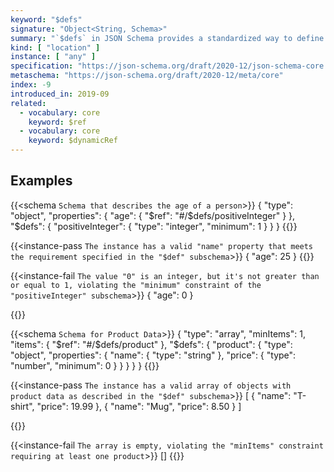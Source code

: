 ```yaml
---
keyword: "$defs"
signature: "Object<String, Schema>"
summary: "`$defs` in JSON Schema provides a standardized way to define reusable subschemas within a single schema document, promoting modularity, reducing code duplication, and improving schema organization. Each subschema within `$defs` has a unique name, acting as a pointer for referencing, without directly affecting validation; its value must be a valid JSON Schema."
kind: [ "location" ]
instance: [ "any" ]
specification: "https://json-schema.org/draft/2020-12/json-schema-core.html#section-8.2.4"
metaschema: "https://json-schema.org/draft/2020-12/meta/core"
index: -9
introduced_in: 2019-09
related:
  - vocabulary: core
    keyword: $ref
  - vocabulary: core
    keyword: $dynamicRef
---
```


## Examples

{{<schema `Schema that describes the age of a person`>}}
{
  "type": "object",
  "properties": {
    "age": {
      "$ref": "#/$defs/positiveInteger"
    }
  },
  "$defs": {
    "positiveInteger": {
      "type": "integer",
      "minimum": 1
    }
  }
}
{{</schema>}}

{{<instance-pass `The instance has a valid "name" property that meets the requirement specified in the "$def" subschema`>}}
{ "age": 25 }
{{</instance-pass>}}

{{<instance-fail `The value "0" is an integer, but it's not greater than or equal to 1, violating the "minimum" constraint of the "positiveInteger" subschema`>}}
{ "age": 0 }

{{</instance-fail>}}

{{<schema `Schema for Product Data`>}}
{
  "type": "array",
  "minItems": 1,
  "items": { "$ref": "#/$defs/product" },
    "$defs": {
    "product": {
      "type": "object",
      "properties": {
        "name": { "type": "string" },
        "price": { "type": "number", "minimum": 0 }
      }
    }
  }
}
{{</schema>}}

{{<instance-pass `The instance has a valid array of objects with product data as described in the "$def" subschema`>}}
[
  { "name": "T-shirt", "price": 19.99 },
  { "name": "Mug", "price": 8.50 }
]

{{</instance-pass>}}

{{<instance-fail `The array is empty, violating the "minItems" constraint requiring at least one product`>}}
[]
{{</instance-fail>}}